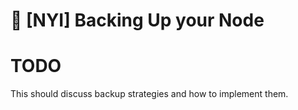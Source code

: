 # :floppy_disk: [NYI] Backing Up your Node

# TODO

This should discuss backup strategies and how to implement them.